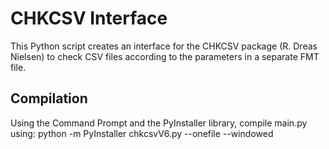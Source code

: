 # CHKCSV Interface
This Python script creates an interface for the CHKCSV package (R. Dreas Nielsen) to check CSV files according to the parameters in a separate FMT file.

## Compilation
Using the Command Prompt and the PyInstaller library, compile main.py using:
python -m PyInstaller chkcsvV6.py --onefile --windowed
